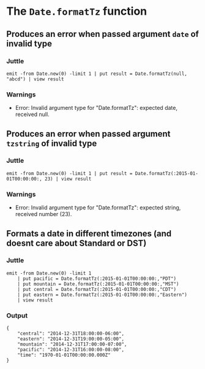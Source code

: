 The `Date.formatTz` function
==========================

Produces an error when passed argument `date` of invalid type
-------------------------------------------------------------

### Juttle

    emit -from Date.new(0) -limit 1 | put result = Date.formatTz(null, "abcd") | view result

### Warnings

  * Error: Invalid argument type for "Date.formatTz": expected date, received null.

Produces an error when passed argument `tzstring` of invalid type
---------------------------------------------------------------

### Juttle

    emit -from Date.new(0) -limit 1 | put result = Date.formatTz(:2015-01-01T00:00:00:, 23) | view result

### Warnings

  * Error: Invalid argument type for "Date.formatTz": expected string, received number (23).

Formats a date in different timezones (and doesnt care about Standard or DST)
----------------------------------------------------------------------------

### Juttle

    emit -from Date.new(0) -limit 1
        | put pacific = Date.formatTz(:2015-01-01T00:00:00:,"PDT")
        | put mountain = Date.formatTz(:2015-01-01T00:00:00:,"MST")
        | put central = Date.formatTz(:2015-01-01T00:00:00:,"CDT")
        | put eastern = Date.formatTz(:2015-01-01T00:00:00:,"Eastern")
        | view result

### Output

    {
        "central": "2014-12-31T18:00:00-06:00",
        "eastern": "2014-12-31T19:00:00-05:00",
        "mountain": "2014-12-31T17:00:00-07:00",
        "pacific": "2014-12-31T16:00:00-08:00",
        "time": "1970-01-01T00:00:00.000Z"
    }
